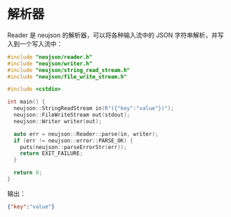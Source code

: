# 解析器

Reader 是 neujson 的解析器，可以将各种输入流中的 JSON 字符串解析，并写入到一个写入流中：

```cpp
#include "neujson/reader.h"
#include "neujson/writer.h"
#include "neujson/string_read_stream.h"
#include "neujson/file_write_stream.h"

#include <cstdio>

int main() {
  neujson::StringReadStream in(R"({"key":"value"})");
  neujson::FileWriteStream out(stdout);
  neujson::Writer writer(out);

  auto err = neujson::Reader::parse(in, writer);
  if (err != neujson::error::PARSE_OK) {
    puts(neujson::parseErrorStr(err));
    return EXIT_FAILURE;
  }

  return 0;
}
```

输出：

```json
{"key":"value"}
```

